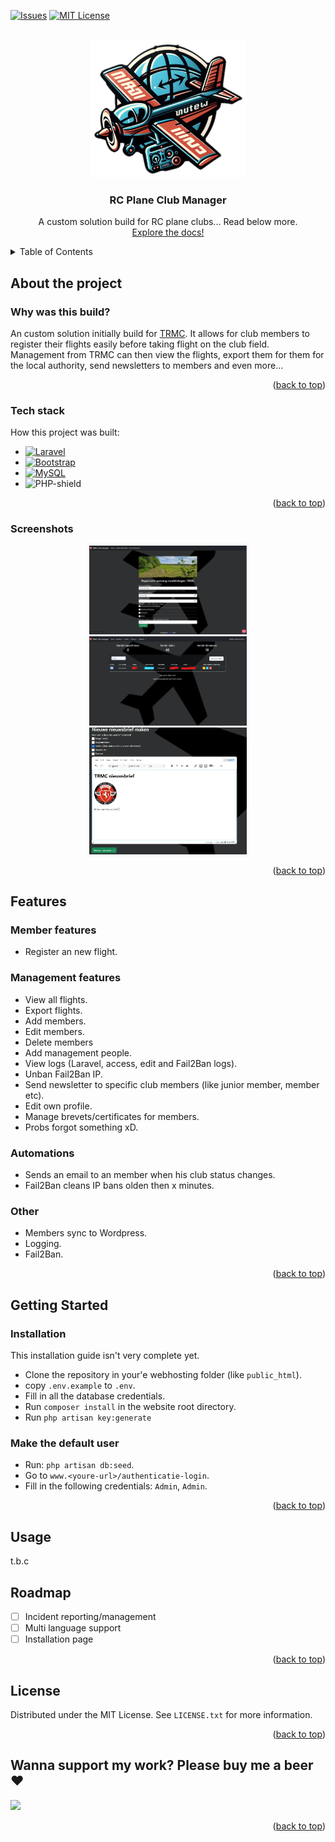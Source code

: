 <a id="readme-top"></a>

[![Issues][issues-shield]][issues-url]
[![MIT License][license-shield]][license-url]

<!-- Club logo -->
<br>

<div align="center">
  <a href="https://github.com/auticodes">
    <img src="https://github.com/AutiCodes/Kiyomi/blob/main/Kiyomi_logo.png?raw=true&size=64" alt="Logo" width="250" height="220">
  </a>

  <h3 align="center">RC Plane Club Manager</h3>
  <p align="center">
    A custom solution build for RC plane clubs... Read below more.
    <br>
    <a href="#">Explore the docs!</a>
  </p>
</div>

<!-- table of contents -->
<details>
  <summary>Table of Contents</summary>
  <ol>
    <li>
      <a href="#about-the-project">About the project</a>
      <ul>
        <li><a href="#why-was-this-build">Why was this build?</a></li>
        <li><a href="#tech-stack">Tech stack</a></li>
        <li><a href="#screenshots">Screenshots</a></li>
      </ul>
    </li>
    <li>
      <a href="#features">Features</a>
      <ul>
        <li><a href="#member-features">For club members</a></li>
        <li><a href="#management-features">For management</a></li>
        <li><a href="#automatisations">Automatisations</a></li>
        <li><a href="#other-features">Other features</a></li>
      </ul>
    </li>
    <li>
      <a href="#getting-started">Getting Started</a>
      <ul>
        <li><a href="#installation">Installation</a></li>
        <li><a href="#make-default-user">Creating default user</a></li>
      </ul>
    </li>
    <li><a href="#usage">Usage</a></li>
    <li><a href="#roadmap">Roadmap</a></li>
    <li><a href="#license">License</a></li>
    <li><a href="#wanna-support-my-work-please-buy-me-a-beer">Support</a></li>
  </ol>
</details>
  
<!-- about the project -->
## About the project
### Why was this build?
An custom solution initially build for [TRMC](https://trmc.nl). It allows for club members to register their flights easily before taking flight on the club field. Management from TRMC can then view the flights, export them for them for the local authority, send newsletters to members and even more...

<p align="right">(<a href="#readme-top">back to top</a>)</p>

<!-- built with -->
### Tech stack
How this project was built:

* [![Laravel][Laravel.com]][Laravel-url]
* [![Bootstrap][Bootstrap.com]][Bootstrap-url]
* [![MySQL][MySQL.com]][MySQL.com]
* ![PHP-shield]

<p align="right">(<a href="#readme-top">back to top</a>)</p>

<!-- Screenshots -->
### Screenshots
<div align="center">
  <img src="public/github-media/club-manager-form.png" alt="Screenshot" width="50%">
</div>

<div align="center">
  <img src="public/github-media/members-index.png" alt="Screenshot" width="50%">
</div>

<div align="center">
  <img src="public/github-media/newsletter.jpg" alt="Screenshot" width="50%">
</div>

<p align="right">(<a href="#readme-top">back to top</a>)</p>

<!-- features -->
## Features
### Member features
- Register an new flight.

### Management features
- View all flights.
- Export flights.
- Add members.
- Edit members.
- Delete members
- Add management people.
- View logs (Laravel, access, edit and Fail2Ban logs).
- Unban Fail2Ban IP.
- Send newsletter to specific club members (like junior member, member etc).
- Edit own profile.
- Manage brevets/certificates for members.
- Probs forgot something xD.

### Automations
- Sends an email to an member when his club status changes.
- Fail2Ban cleans IP bans olden then x minutes.

### Other
- Members sync to Wordpress.
- Logging.
- Fail2Ban.

<p align="right">(<a href="#readme-top">back to top</a>)</p>

<!-- getting started -->
## Getting Started
### Installation
This installation guide isn't very complete yet. 
- Clone the repository in your'e webhosting folder (like `public_html`).
- copy `.env.example` to `.env`.
- Fill in all the database credentials.
- Run `composer install` in the website root directory.
- Run `php artisan key:generate` 

### Make the default user
- Run: `php artisan db:seed`.
- Go to `www.<youre-url>/authenticatie-login`.
- Fill in the following credentials: `Admin`, `Admin`.

<p align="right">(<a href="#readme-top">back to top</a>)</p>

<!-- usage -->
## Usage
t.b.c

<!-- roadmap -->
## Roadmap
- [ ] Incident reporting/management
- [ ] Multi language support
- [ ] Installation page

<p align="right">(<a href="#readme-top">back to top</a>)</p>

<!-- license -->
## License
Distributed under the MIT License. See `LICENSE.txt` for more information.

<p align="right">(<a href="#readme-top">back to top</a>)</p>

<!-- Support -->
## Wanna support my work? Please buy me a beer ❤️
<a href="https://www.buymeacoffee.com/kelvincodes">
  <img src="https://img.buymeacoffee.com/button-api/?text=Buy me a beer&emoji=😄&slug=kelvincodes&button_colour=5F7FFF&font_colour=ffffff&font_family=Cookie&outline_colour=000000&coffee_colour=FFDD00" />
</a>

<p align="right">(<a href="#readme-top">back to top</a>)</p>

<!-- MARKDOWN LINKS & IMAGES -->
[contributors-shield]: https://img.shields.io/github/contributors/othneildrew/Best-README-Template.svg?style=for-the-badge
[contributors-url]: https://github.com/othneildrew/Best-README-Template/graphs/contributors
[forks-shield]: https://img.shields.io/github/forks/othneildrew/Best-README-Template.svg?style=for-the-badge
[forks-url]: https://github.com/othneildrew/Best-README-Template/network/members
[stars-shield]: https://img.shields.io/github/stars/othneildrew/Best-README-Template.svg?style=for-the-badge
[stars-url]: https://github.com/othneildrew/Best-README-Template/stargazers
[issues-shield]: https://img.shields.io/github/issues/othneildrew/Best-README-Template.svg?style=for-the-badge
[issues-url]: https://github.com/othneildrew/Best-README-Template/issues
[license-shield]: https://img.shields.io/github/license/othneildrew/Best-README-Template.svg?style=for-the-badge
[license-url]: https://github.com/othneildrew/Best-README-Template/blob/master/LICENSE.txt
[Laravel.com]: https://img.shields.io/badge/Laravel-FF2D20?style=for-the-badge&logo=laravel&logoColor=white
[Laravel-url]: https://laravel.com
[Bootstrap.com]: https://img.shields.io/badge/Bootstrap-563D7C?style=for-the-badge&logo=bootstrap&logoColor=white
[Bootstrap-url]: https://getbootstrap.com
[JQuery.com]: https://img.shields.io/badge/jQuery-0769AD?style=for-the-badge&logo=jquery&logoColor=white
[JQuery-url]: https://jquery.com 
[MySQL.com]: https://img.shields.io/badge/MySQL-00000F?style=for-the-badge&logo=mysql&logoColor=white
[MySQL-url]: https://www.mysql.com/
[PHP-shield]: https://img.shields.io/badge/PHP-8.2%2B-yellow
